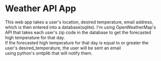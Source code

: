 # Weather API App

This web app takes a user's location, desired temperature, email address, which is then entered into a database(sqlite).
I'm using OpenWeatherMap's API that takes each user's zip code in the database to get the forecasted high temperature for that day.  
If the forecasted high temperature for that day is equal to or greater the user's desired_temperature, the user will be sent an email  
using python's smtplib that will notify them.  

